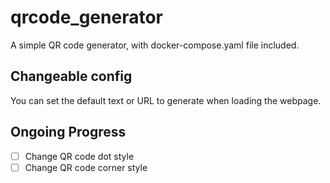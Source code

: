 # qrcode_generator

A simple QR code generator, with docker-compose.yaml file included.

## Changeable config
You can set the default text or URL to generate when loading the webpage.

## Ongoing Progress
- [ ] Change QR code dot style
- [ ] Change QR code corner style